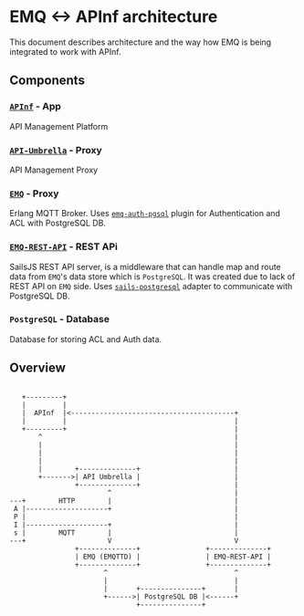# EMQ <-> APInf architecture

This document describes architecture and the way how EMQ is being integrated to work with APInf.

## Components

### [`APInf`](https://github.com/apinf/plaform) - App
API Management Platform

### [`API-Umbrella`](https://github.com/NREL/api-umbrella) - Proxy
API Management Proxy

### [`EMQ`](https://github.com/emqtt/emqttd) - Proxy
Erlang MQTT Broker. Uses [`emq-auth-pgsql`](https://github.com/emqtt/emq-auth-pgsql) plugin for Authentication and ACL with PostgreSQL DB.

### [`EMQ-REST-API`](https://github.com/apinf/emq-rest-api) - REST APi
SailsJS REST API server, is a middleware that can handle map and route
data from `EMQ`'s data store which is `PostgreSQL`. It was created due
to lack of REST API on `EMQ` side. Uses [`sails-postgresql`](https://github.com/balderdashy/sails-postgresql) adapter
to communicate with PostgreSQL DB.

### `PostgreSQL` - Database
Database for storing ACL and Auth data.

## Overview

```

   +---------+
   |         |
   |  APInf  |<----------------------------------------+
   |         |                                         |
   +---------+                                         |
       ^                                               |
       |                                               |
       |                                               |
       |                                               |
       |        +--------------+                       |
       +------->| API Umbrella |                       |
                +--------------+                       |
                        ^                              |
---+        HTTP        |                              |
 A |--------------------+                              |
 P |                                                   |
 I |--------------------+                              |
 s |        MQTT        |                              |
---+                    V                              V
                +--------------+                +--------------+
                | EMQ (EMQTTD) |                | EMQ-REST-API |
                +--------------+                +--------------+
                       ^                               ^
                       |                               |
                       |       +---------------+       |
                       +------>| PostgreSQL DB |<------+
                               +---------------+

```
